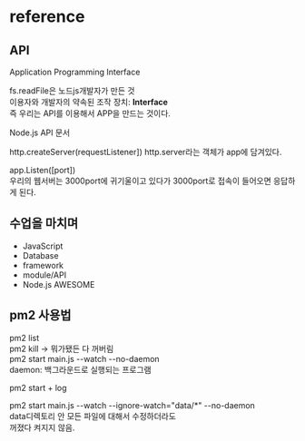# reference

## API

Application Programming Interface

fs.readFile은 노드js개발자가 만든 것  
이용자와 개발자의 약속된 조작 장치: **Interface**  
즉 우리는 API를 이용해서 APP을 만드는 것이다.  

Node.js API 문서  

http.createServer(requestListener])
http.server라는 객체가 app에 담겨있다.  

app.Listen([port])  
우리의 웹서버는 3000port에 귀기울이고 있다가 3000port로 접속이 들어오면 응답하게 된다.  

## 수업을 마치며  

- JavaScript
- Database
- framework
- module/API
- Node.js AWESOME

## pm2 사용법

pm2 list  
pm2 kill -> 뭐가됐든 다 꺼버림   
pm2 start main.js --watch --no-daemon  
daemon: 백그라운드로 실행되는 프로그램  

pm2 start + log


pm2 start main.js --watch --ignore-watch="data/*" --no-daemon  
data디렉토리 안 모든 파일에 대해서 수정하더라도  
꺼졌다 켜지지 않음.  
